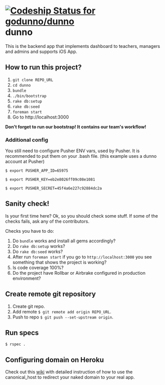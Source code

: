 [ ![Codeship Status for godunno/dunno](https://www.codeship.io/projects/c3ff0dd0-2a61-0132-13f5-3a647b7b807e/status)](https://www.codeship.io/projects/38254)
dunno
=======

This is the backend app that implements dashboard to teachers, managers and admins and supports iOS App. 

## How to run this project?

1. ```git clone REPO_URL```
2. ```cd dunno```
3. ```bundle```
4. ```./bin/bootstrap```
5. ```rake db:setup```
6. ```rake db:seed```
7. ```foreman start```
8. Go to http://localhost:3000

**Don't forget to run our bootstrap! It contains our team's workflow!**

### Additional config

You still need to configure Pusher ENV vars, used by Pusher. It is
recommended to put them on your .bash file. (this example uses a dunno account at Pusher)

   ```$ export PUSHER_APP_ID=65975 ```
   
   ```$ export PUSHER_KEY=eb2e8026ff09c08e1081 ```

   ```$ export PUSHER_SECRET=45f4a6e227c92884dc2a ```

## Sanity check!

Is your first time here? Ok, so you should check some stuff. If some of the checks fails, ask any of the contributors.

Checks you have to do:

1. Do ```bundle``` works and install all gems accordingly?
2. Do ```rake db:setup``` works?
3. Do ```rake db:seed``` works?
4. After run ```foreman start``` if you go to ```http://localhost:3000``` you see something that shows the project is working?
5. Is code coverage 100%?
6. Do the project have Rollbar or Airbrake configured in production environment?

## Create remote git repository

1. Create git repo.
2. Add remote ```$ git remote add origin REPO_URL```.
3. Push to repo ```$ git push --set-upstream origin```.


## Run specs

```$ rspec .```

## Configuring domain on Heroku

Check out this [wiki](https://github.com/Helabs/pah/wiki/Configuring-domain-on-Heroku) with detailed instruction of how to use the canonical_host to redirect your naked domain to your real app.

